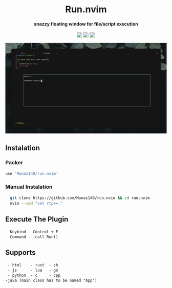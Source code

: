 <h1 align="center">Run.nvim</h1>
<h4 align="center">snazzy floating window for file/script execution</h4>

<p align="center">
    <a href="https://github.com/Manas140/run.nvim/stargazers"><img src="https://img.shields.io/github/stars/Manas140/run.nvim?colorA=151515&colorB=6A9FB5&style=for-the-badge&logo=starship"></a>
    <a href="https://github.com/Manas140/run.nvim/issues"><img src="https://img.shields.io/github/issues/Manas140/run.nvim?colorA=151515&colorB=F4BF75&style=for-the-badge&logo=bugatti"></a>
    <a href="https://github.com/Manas140/run.nvim/network/members"><img src="https://img.shields.io/github/forks/Manas140/run.nvim?colorA=151515&colorB=788C4C&style=for-the-badge&logo=github"></a>
</p>


<p>
  <img src="preview.png">
</p>


## Instalation

### Packer
```lua
use 'Manas140/run.nvim'
```

### Manual Instalation
```sh
  git clone https://github.com/Manas140/run.nvim && cd run.nvim
  nvim --cmd "set rtp+=."
```

## Execute The Plugin
```
  Keybind - Control + E
  Command - :call Run()
```

## Supports
```
 - html    - rust  - sh
 - js      - lua   - go
 - python  - c     - cpp
-java (main class has to be named "App")
```
